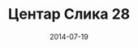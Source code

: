 ---
layout: default
modal-id: 1
date: 2014-07-19
img: centar/DSC_0319.jpg
alt: image-alt
store: Centar
title: Центар Слика 28
description: Intro LINQ is query language for C and VB introduced in .NET 3.5 and VS 2008. LINQ simplifies querying by offering one unified language to query different types of data sources. In order to use LINQ to query data source we need LINQ provider. Many providers are posted here and there is option to create our own providers, so basically you can query everything with the right provider. This means that a single query can be used to query data from DB, XML, lists etc.. Query SyntaxLINQ queries can be written in two basic ways.

---